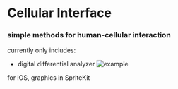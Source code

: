 # Cellular Interface
### simple methods for human-cellular interaction
currently only includes:
* digital differential analyzer
![example](https://raw.github.com/robbykraft/Squares/master/screenshot.png)

for iOS, graphics in SpriteKit